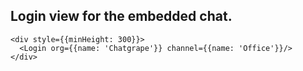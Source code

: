 ## Login view for the embedded chat.

```
<div style={{minHeight: 300}}>
  <Login org={{name: 'Chatgrape'}} channel={{name: 'Office'}}/>
</div>
```
